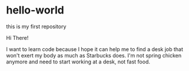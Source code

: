 # hello-world
this is my first repository

Hi There!

I want to learn code because I hope it can help me to find a desk job that won't exert my body as much as Starbucks does. I'm not spring chicken anymore and need to start working at a desk, not fast food.
